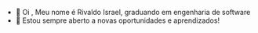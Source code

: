 - 👋 Oi , Meu nome é Rivaldo Israel, graduando em engenharia de software
- 💞️  Estou sempre aberto a novas oportunidades e aprendizados!


<!---
Rivaldoisraelrvd/Rivaldoisraelrvd is a ✨ special ✨ repository because its `README.md` (this file) appears on your GitHub profile.
You can click the Preview link to take a look at your changes.
--->

